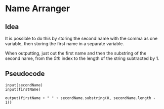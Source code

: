 # Name Arranger
## Idea

It is possible to do this by storing the second name with the comma as one variable, then storing the first name in a separate variable.

When outputting, just out the first name and then the substring of the second name, from the *0th* index to the length of the string subtracted by 1.

## Pseudocode

```
input(secondName)
input(firstName)

output(firstName + " " + secondName.substring(0, secondName.length - 1))
```
